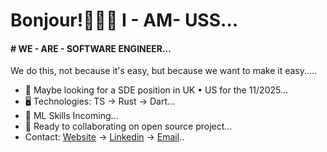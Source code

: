 Bonjour!👦🏾🤝 I - AM- USS...
=======================================================================================================================================

#### # WE - ARE - SOFTWARE ENGINEER...
We do this, not because it's easy, but because we want to make it easy.....

* 👀 Maybe looking for a SDE position in UK • US for the 11/2025...
* 🖥️ Technologies: TS → Rust → Dart...
* 🌱 ML Skills Incoming...
* 🤝 Ready to collaborating on open source project...
* Contact: [Website](https://uss-franckmekoulou.web.app/) → [Linkedin](https://www.linkedin.com/in/franck-mekoulou/) → [Email](mailto:franckmekoulou.dev@hotmail.com)..
